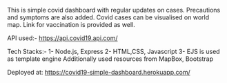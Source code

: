 This is simple covid dashboard with regular updates on cases.
Precautions and symptoms are also added.
Covid cases can be visualised on world map.
Link for vaccination is provided as well.


API used:- https://api.covid19.api.com/<endpoints>

Tech Stacks:-
       1- Node.js, Express
       2- HTML,CSS, Javascript
       3- EJS is used as template engine
       Additionally used resources from MapBox, Bootstrap

Deployed at: https://covid19-simple-dashboard.herokuapp.com/